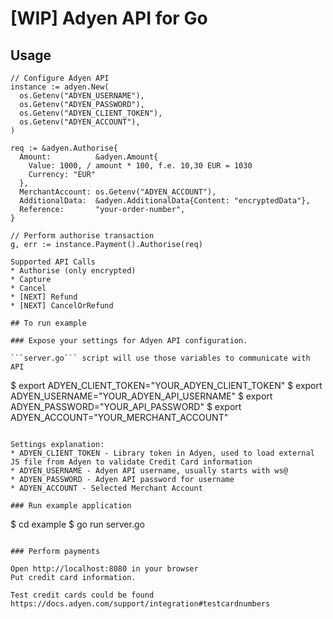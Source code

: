 # [WIP] Adyen API for Go

## Usage

```
// Configure Adyen API
instance := adyen.New(
  os.Getenv("ADYEN_USERNAME"),
  os.Getenv("ADYEN_PASSWORD"),
  os.Getenv("ADYEN_CLIENT_TOKEN"),
  os.Getenv("ADYEN_ACCOUNT"),
)

req := &adyen.Authorise{
  Amount:          &adyen.Amount{
    Value: 1000, / amount * 100, f.e. 10,30 EUR = 1030
    Currency: "EUR"
  },
  MerchantAccount: os.Getenv("ADYEN_ACCOUNT"),
  AdditionalData:  &adyen.AdditionalData{Content: "encryptedData"},
  Reference:       "your-order-number",
}

// Perform authorise transaction
g, err := instance.Payment().Authorise(req)

Supported API Calls
* Authorise (only encrypted)
* Capture
* Cancel
* [NEXT] Refund
* [NEXT] CancelOrRefund

## To run example

### Expose your settings for Adyen API configuration.

```server.go``` script will use those variables to communicate with API

```
$ export ADYEN_CLIENT_TOKEN="YOUR_ADYEN_CLIENT_TOKEN"
$ export ADYEN_USERNAME="YOUR_ADYEN_API_USERNAME"
$ export ADYEN_PASSWORD="YOUR_API_PASSWORD"
$ export ADYEN_ACCOUNT="YOUR_MERCHANT_ACCOUNT"
```

Settings explanation:
* ADYEN_CLIENT_TOKEN - Library token in Adyen, used to load external JS file from Adyen to validate Credit Card information
* ADYEN_USERNAME - Adyen API username, usually starts with ws@
* ADYEN_PASSWORD - Adyen API password for username
* ADYEN_ACCOUNT - Selected Merchant Account

### Run example application
```
$ cd example
$ go run server.go
```

### Perform payments

Open http://localhost:8080 in your browser
Put credit card information.

Test credit cards could be found https://docs.adyen.com/support/integration#testcardnumbers
